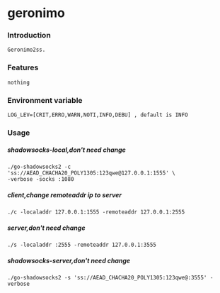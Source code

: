 # geronimo
### Introduction
    Geronimo2ss.
### Features
    nothing
### Environment variable
    LOG_LEV=[CRIT,ERRO,WARN,NOTI,INFO,DEBU] , default is INFO
### Usage
##### shadowsocks-local,don't need change
    ./go-shadowsocks2 -c 'ss://AEAD_CHACHA20_POLY1305:123qwe@127.0.0.1:1555' \
    -verbose -socks :1080
##### client,change remoteaddr ip to server
    ./c -localaddr 127.0.0.1:1555 -remoteaddr 127.0.0.1:2555
##### server,don't need change
    ./s -localaddr :2555 -remoteaddr 127.0.0.1:3555
##### shadowsocks-server,don't need change
    ./go-shadowsocks2 -s 'ss://AEAD_CHACHA20_POLY1305:123qwe@:3555' -verbose